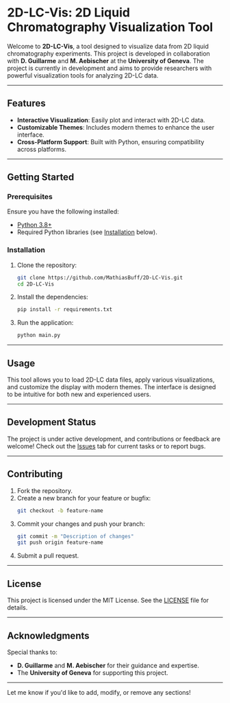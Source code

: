 # 2D-LC-Vis: 2D Liquid Chromatography Visualization Tool

Welcome to **2D-LC-Vis**, a tool designed to visualize data from 2D liquid chromatography experiments. This project is developed in collaboration with **D. Guillarme** and **M. Aebischer** at the **University of Geneva**. The project is currently in development and aims to provide researchers with powerful visualization tools for analyzing 2D-LC data.

---

## Features

- **Interactive Visualization**: Easily plot and interact with 2D-LC data.
- **Customizable Themes**: Includes modern themes to enhance the user interface.
- **Cross-Platform Support**: Built with Python, ensuring compatibility across platforms.

---

## Getting Started

### Prerequisites

Ensure you have the following installed:

- [Python 3.8+](https://www.python.org/downloads/)
- Required Python libraries (see [Installation](#installation) below).

### Installation

1. Clone the repository:

   ```bash
   git clone https://github.com/MathiasBuff/2D-LC-Vis.git
   cd 2D-LC-Vis
   ```

2. Install the dependencies:

   ```bash
   pip install -r requirements.txt
   ```

3. Run the application:
   ```bash
   python main.py
   ```

---

## Usage

This tool allows you to load 2D-LC data files, apply various visualizations, and customize the display with modern themes. The interface is designed to be intuitive for both new and experienced users.

---

## Development Status

The project is under active development, and contributions or feedback are welcome! Check out the [Issues](https://github.com/MathiasBuff/2D-LC-Vis/issues) tab for current tasks or to report bugs.

---

## Contributing

1. Fork the repository.
2. Create a new branch for your feature or bugfix:
   ```bash
   git checkout -b feature-name
   ```
3. Commit your changes and push your branch:
   ```bash
   git commit -m "Description of changes"
   git push origin feature-name
   ```
4. Submit a pull request.

---

## License

This project is licensed under the MIT License. See the [LICENSE](LICENSE) file for details.

---

## Acknowledgments

Special thanks to:

- **D. Guillarme** and **M. Aebischer** for their guidance and expertise.
- The **University of Geneva** for supporting this project.

---

Let me know if you'd like to add, modify, or remove any sections!

